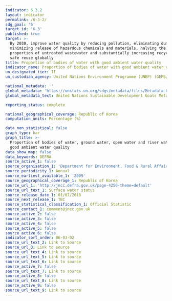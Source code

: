 ```yaml
---
indicator: 6.3.2
layout: indicator
permalink: /6-3-2/
sdg_goal: '6'
target_id: '6.3'
published: true
target: >-
  By 2030, improve water quality by reducing pollution, eliminating dumping and
  minimizing release of hazardous chemicals and materials, halving the
  proportion of untreated wastewater and substantially increasing recycling and
  safe reuse globally
title: Proportion of bodies of water with good ambient water quality
indicator_name: Proportion of bodies of water with good ambient water quality
un_designated_tier: II
un_custodian_agency: United Nations Environment Programme (UNEP) (GEMS/Water)

national_metadata: ''
global_metadata: 'https://unstats.un.org/sdgs/metadata/files/Metadata-06-03-02.pdf'
global_metadata_text: United Nations Sustainable Development Goals Metadata (PDF 4.0 MB)

reporting_status: complete

national_geographical_coverage: Republic of Korea
computation_units: Percentage (%)

data_non_statistical: false
graph_type: bar
graph_title: >-
  Proportion of bodies of water, ground water, open water and river water with
  good ambient water quality
data_show_map: false
data_keywords: DEFRA
source_active_1: false
source_organisation_1: 'Department for Environment, Food & Rural Affairs (Defra)'
source_periodicity_1: Annual
source_earliest_available_1: '2009'
source_geographical_coverage_1: Republic of Korea
source_url_1: 'http://jncc.defra.gov.uk/page-4250-theme=default'
source_url_text_1: Surface water status
source_release_date_1: 01/07/2018
source_next_release_1: TBC
source_statistical_classification_1: Official Statistic
source_contact_1: comment@jncc.gov.uk
source_active_2: false
source_active_3: false
source_active_4: false
source_active_5: false
source_active_6: false
indicator_sort_order: 06-03-02
source_url_text_2: Link to Source
source_url_3: Link to source
source_url_text_4: Link to source
source_url_text_5: Link to source
source_url_text_6: Link to source
source_active_7: false
source_url_text_7: Link to source
source_active_8: false
source_url_text_8: Link to source
source_active_9: false
source_url_text_9: Link to source
---
```

